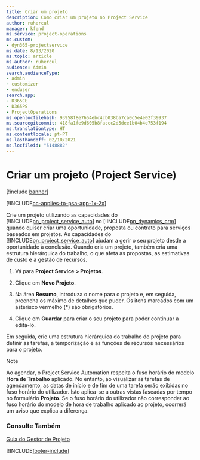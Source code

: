 ```yaml
---
title: Criar um projeto
description: Como criar um projeto no Project Service
author: ruhercul
manager: kfend
ms.service: project-operations
ms.custom:
- dyn365-projectservice
ms.date: 8/13/2020
ms.topic: article
ms.author: ruhercul
audience: Admin
search.audienceType:
- admin
- customizer
- enduser
search.app:
- D365CE
- D365PS
- ProjectOperations
ms.openlocfilehash: 93958f8e7654ebc4cb038ba7ca0c5e4e02f39937
ms.sourcegitcommit: 418fa1fe9d605b8faccc2d5dee1b04b4e753f194
ms.translationtype: HT
ms.contentlocale: pt-PT
ms.lasthandoff: 02/10/2021
ms.locfileid: "5148882"
---
```

# <a name="create-a-project-project-service"></a>Criar um projeto (Project Service)

[!include [banner](../includes/psa-now-project-operations.md)]

[!INCLUDE[cc-applies-to-psa-app-1x-2x](../includes/cc-applies-to-psa-app-1x-2x.md)]

Crie um projeto utilizando as capacidades do [!INCLUDE[pn_project_service_auto](../includes/pn-project-service-auto.md)] no [!INCLUDE[pn_dynamics_crm](../includes/pn-dynamics-crm.md)] quando quiser criar uma oportunidade, proposta ou contrato para serviços baseados em projetos. As capacidades do [!INCLUDE[pn_project_service_auto](../includes/pn-project-service-auto.md)] ajudam a gerir o seu projeto desde a oportunidade à conclusão. Quando cria um projeto, também cria uma estrutura hierárquica do trabalho, o que afeta as propostas, as estimativas de custo e a gestão de recursos.  
  
1.  Vá para **Project Service > Projetos**.  
  
2.  Clique em **Novo Projeto**.  
  
3.  Na área **Resumo**, introduza o nome para o projeto e, em seguida, preencha os máximo de detalhes que puder. Os itens marcados com um asterisco vermelho (*) são obrigatórios.  
  
4.  Clique em **Guardar** para criar o seu projeto para poder continuar a editá-lo.  
  
Em seguida, crie uma estrutura hierárquica do trabalho do projeto para definir as tarefas, a temporização e as funções de recursos necessários para o projeto.  

> [!NOTE]
> Ao agendar, o Project Service Automation respeita o fuso horário do modelo **Hora de Trabalho** aplicado. No entanto, ao visualizar as tarefas de agendamento, as datas de início e de fim de uma tarefa serão exibidas no fuso horário do utilizador. Isto aplica-se a outras vistas faseadas por tempo no formulário **Projeto**. Se o fuso horário do utilizador não corresponder ao fuso horário do modelo de hora de trabalho aplicado ao projeto, ocorrerá um aviso que explica a diferença. 
  
### <a name="see-also"></a>Consulte Também  
 [Guia do Gestor de Projeto](../psa/project-manager-guide.md)


[!INCLUDE[footer-include](../includes/footer-banner.md)]